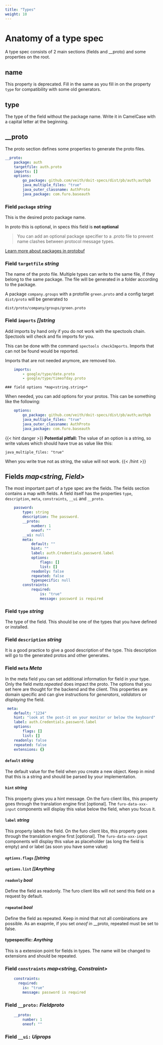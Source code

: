 ```yaml
---
title: "Types"
weight: 10
---
```


# Anatomy of a type spec
A type spec consists of 2 main sections (fields and __proto) and some properties on the root.

## name
This property is deprecated. Fill in the same as you fill in on the property `type` for compatibility with some old generators.

## type
The type of the field without the package name. Write it in CamelCase with a capital letter at the beginning.

## __proto
The proto section defines some properties to generate the proto files.

```yaml
__proto:
    package: auth
    targetfile: auth.proto
    imports: []
    options:
        go_package: github.com/veith/doit-specs/dist/pb/auth;authpb
        java_multiple_files: "true"
        java_outer_classname: AuthProto
        java_package: com.furo.baseauth
```
### Field `package` *string*
This is the desired proto package name. 

In proto this is optional, in specs this field is **not optional**

> You can add an optional package specifier to a .proto file to prevent name clashes between protocol message types.

[Learn more about packages in protobuf](https://developers.google.com/protocol-buffers/docs/proto3#packages)

### Field `targetfile` *string*
The name of the proto file. Multiple types can write to the same file, if they belong to the same package.
The file will be generated in a folder according to the package.

A package `company.groups` with a protofile `green.proto` and a config target `dist/proto` will be generated to 

`dist/proto/company/groups/green.proto`

### Field `imports` *[]string*
Add imports by hand only if you do not work with the spectools chain. Spectools will check and fix imports for you.

This can be done with the command `spectools checkImports`. Imports that can not be found would be reported.

Imports that are not needed anymore, are removed too.

```yaml
    imports:
        - google/type/date.proto
        - google/type/timeofday.proto
```

    ### field options *map<string.string>*
When needed, you can add options for your protos. This can be something like the following:

```yaml
    options:
        go_package: github.com/veith/doit-specs/dist/pb/auth;authpb
        java_multiple_files: "true"
        java_outer_classname: AuthProto
        java_package: com.furo.baseauth
```


{{< hint danger >}}
**Potential pitfall:**
The value of an option is a string, so write values which should have true as value like this:

`java_multiple_files: "true"`

When you write true not as string, the value will not work.
{{< /hint >}}



## Fields *map<string, Field>*
The most important part of a type spec are the fields. The fields section contains a map with fields. A field itself
has the properties `type`, `description`, `meta`, `constraints`, `__ui` and `__proto`.

```yaml
    password:
        type: string
        description: The password.
        __proto:
            number: 1
            oneof: ""
        __ui: null
        meta:
            default: ""
            hint: ""
            label: auth.Credentials.password.label
            options:
                flags: []
                list: []
            readonly: false
            repeated: false
            typespecific: null
        constraints:
            required:
                is: "true"
                message: password is required
```

### Field `type` *string*
The type of the field. This should be one of the types that you have defined or installed.

### Field `description` *string*
It is a good practice to give a good description of the type. This description will go to the generated protos and other generates.

### Field `meta` *Meta*
In the meta field you can set additional information for field in your type. Only the field *meta.repeated* does impact the proto. The options that you set here
are thought for the backend and the client. 
This properties are domain specific and can give instructions for *generators*, *validators* or *displaying* the field.

```yaml
 meta:
    default: "1234"
    hint: "look at the post-it on your monitor or below the keyboard"
    label: auth.Credentials.password.label
    options:
        flags: []
        list: []
    readonly: false
    repeated: false
    extensions: {}
```
#### `default` *string*
The default value for the field when you create a new object. Keep in mind that this is a string and should be parsed by your implementation.

#### `hint` *string*
This property gives you a hint message. On the furo client libs, this property goes through the translation engine first [optional]. The `furo-data-xxx-input` components will display 
this value below the field, when you focus it.

#### `label` *string*
This property labels the field. On the furo client libs, this property goes through the translation engine first [optional]. The `furo-data-xxx-input` components will display
this value as placeholder (as long the field is empty) and or label (as soon you have some value) 

#### `options.flags` *[]string*

#### `options.list`  *[]Anything*

#### `readonly` *bool*
Define the field as readonly. The furo client libs will not send this field on a request by default.

#### `repeated` *bool*
Define the field as repeated. Keep in mind that not all combinations are possible. 
As an exapmle, if you set *oneof* in __proto, repeated must be set to false. 

#### typespecific: *Anything*
This is a extension point for fields in types. The name will be changed to extensions and should be repeated.

### Field `constraints` *map<string, Constraint>*

```yaml
    constraints:
      required:
        is: "true"
        message: password is required
```

### Field `__proto:` *Fieldproto*


```yaml
    __proto:
        number: 1
        oneof: ""
```

### Field `__ui:` *Uiprops*
